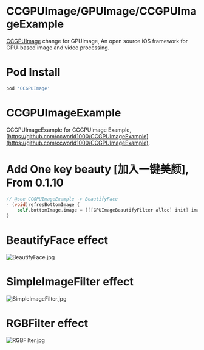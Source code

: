 # CCGPUImage/GPUImage/CCGPUImageExample #

[CCGPUImage](https://github.com/ccworld1000/CCGPUImage) change for GPUImage, An open source iOS framework for GPU-based image and video processing.

# Pod Install

```sh
pod 'CCGPUImage'
```

# CCGPUImageExample

CCGPUImageExample for CCGPUImage Example, [https://github.com/ccworld1000/CCGPUImageExample](https://github.com/ccworld1000/CCGPUImageExample).

# Add One key beauty [加入一键美颜], From 0.1.10

```objective-c
// @see CCGPUImageExample -> BeautifyFace
- (void)refresBottomImage {
    self.bottomImage.image = [[[GPUImageBeautifyFilter alloc] init] imageByFilteringImage:self.topImage.image];
}
```

# BeautifyFace effect

![BeautifyFace.jpg](https://raw.githubusercontent.com/ccworld1000/CCGPUImageExample/main/Screenshots/BeautifyFace.jpg)

# SimpleImageFilter effect

![SimpleImageFilter.jpg](https://raw.githubusercontent.com/ccworld1000/CCGPUImageExample/main/Screenshots/SimpleImageFilter.jpg)

# RGBFilter effect

![RGBFilter.jpg](https://raw.githubusercontent.com/ccworld1000/CCGPUImageExample/main/Screenshots//RGBFilter.jpg)
